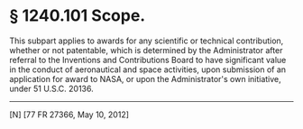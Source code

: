 # § 1240.101   Scope.

This subpart applies to awards for any scientific or technical contribution, whether or not patentable, which is determined by the Administrator after referral to the Inventions and Contributions Board to have significant value in the conduct of aeronautical and space activities, upon submission of an application for award to NASA, or upon the Administrator's own initiative, under 51 U.S.C. 20136.



---

[N] [77 FR 27366, May 10, 2012]




